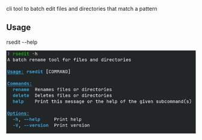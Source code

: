 cli tool to batch edit files and directories that match a pattern
## Usage
rsedit --help

![Alt text](https://github.com/MarioHabor/rsedit/blob/master/Screenshot_20240627_214453.png "cli")
